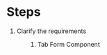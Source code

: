 <h1>Steps</h1>
<ol>
    <li>Clarify the requirements</li>
<ol>

<ol>
    <li>Tab Form Component</li>
</ol>